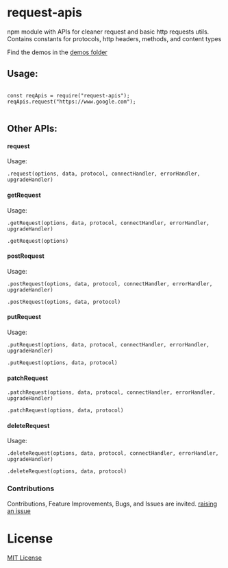 # request-apis
npm module with APIs for cleaner request and basic http requests utils. Contains constants for protocols, http headers, methods, and content types


Find the demos in the [demos folder](./demos)

## Usage:


```

const reqApis = require("request-apis");
reqApis.request("https://www.google.com");


```


## Other APIs:


#### request

Usage:

`.request(options, data, protocol, connectHandler, errorHandler, upgradeHandler)`


#### getRequest

Usage:

`.getRequest(options, data, protocol, connectHandler, errorHandler, upgradeHandler)`

`.getRequest(options)`


#### postRequest

Usage:

`.postRequest(options, data, protocol, connectHandler, errorHandler, upgradeHandler)`

`.postRequest(options, data, protocol)`


#### putRequest

Usage:

`.putRequest(options, data, protocol, connectHandler, errorHandler, upgradeHandler)`

`.putRequest(options, data, protocol)`


#### patchRequest

`.patchRequest(options, data, protocol, connectHandler, errorHandler, upgradeHandler)`

`.patchRequest(options, data, protocol)`


#### deleteRequest

Usage:

`.deleteRequest(options, data, protocol, connectHandler, errorHandler, upgradeHandler)`

`.deleteRequest(options, data, protocol)`



### Contributions

Contributions, Feature Improvements, Bugs, and Issues are invited. [raising an issue](https://github.com/ganeshkbhat/apis-request/issues)


# License

[MIT License](./LICENSE)
